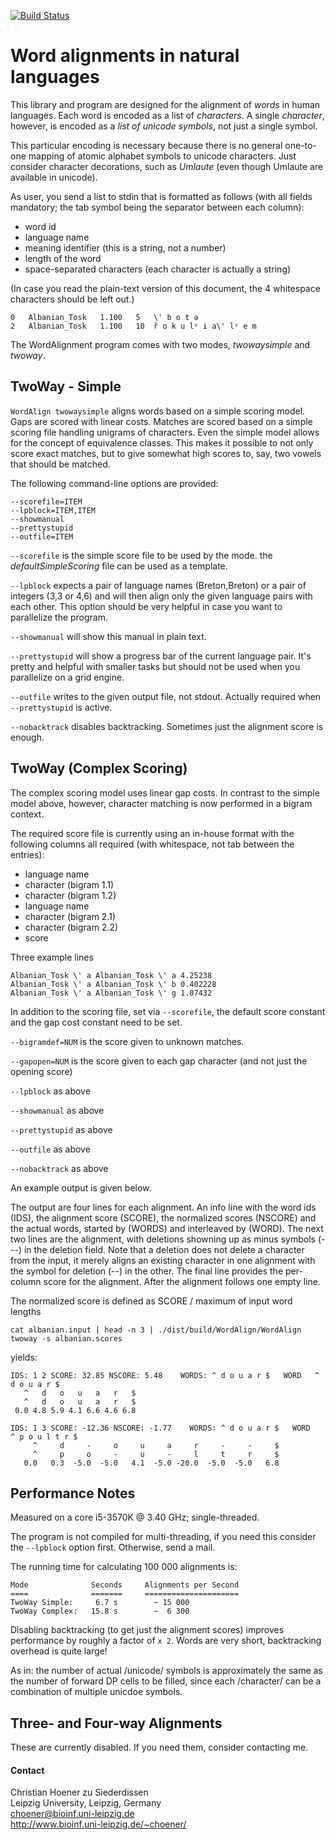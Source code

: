 [![Build Status](https://travis-ci.org/choener/WordAlignment.svg?branch=master)](https://travis-ci.org/choener/WordAlignment)

# Word alignments in natural languages

This library and program are designed for the alignment of *words* in human
languages. Each word is encoded as a list of *characters*. A single
*character*, however, is encoded as a *list of unicode symbols*, not just a
single symbol.

This particular encoding is necessary because there is no general one-to-one
mapping of atomic alphabet symbols to unicode characters. Just consider
character decorations, such as *Umlaute* (even though Umlaute are available in
unicode).

As user, you send a list to stdin that is formatted as follows (with all fields
mandatory; the tab symbol being the separator between each column):

* word id
* language name
* meaning identifier (this is a string, not a number)
* length of the word
* space-separated characters (each character is actually a string)

(In case you read the plain-text version of this document, the 4 whitespace
characters should be left out.)

    0	Albanian_Tosk	1.100	5	\' b o t ə
    2	Albanian_Tosk	1.100	10	r̃ o k u lʸ i a\' lʸ e m



The WordAlignment program comes with two modes, *twowaysimple* and *twoway*.

## TwoWay - Simple

```WordAlign twowaysimple``` aligns words based on a simple scoring model. Gaps
are scored with linear costs. Matches are scored based on a simple scoring file
handling unigrams of characters. Even the simple model allows for the concept
of equivalence classes. This makes it possible to not only score exact matches,
but to give somewhat high scores to, say, two vowels that should be matched.

The following command-line options are provided:

    --scorefile=ITEM
    --lpblock=ITEM,ITEM
    --showmanual
    --prettystupid
    --outfile=ITEM

```--scorefile``` is the simple score file to be used by the mode. the
*defaultSimpleScoring* file can be used as a template.

```--lpblock``` expects a pair of language names (Breton,Breton) or a pair of
integers (3,3 or 4,6) and will then align only the given language pairs with
each other. This option should be very helpful in case you want to parallelize
the program.

```--showmanual``` will show this manual in plain text.

```--prettystupid``` will show a progress bar of the current language pair.
It's pretty and helpful with smaller tasks but should not be used when you
parallelize on a grid engine.

```--outfile``` writes to the given output file, not stdout. Actually required
when ```--prettystupid``` is active.

```--nobacktrack``` disables backtracking. Sometimes just the alignment score
is enough.



## TwoWay (Complex Scoring)

The complex scoring model uses linear gap costs. In contrast to the simple
model above, however, character matching is now performed in a bigram context.

The required score file is currently using an in-house format with the
following columns all required (with whitespace, not tab between the entries):

* language name
* character (bigram 1.1)
* character (bigram 1.2)
* language name
* character (bigram 2.1)
* character (bigram 2.2)
* score

Three example lines

    Albanian_Tosk \' a Albanian_Tosk \' a 4.25238
    Albanian_Tosk \' a Albanian_Tosk \' b 0.402228
    Albanian_Tosk \' a Albanian_Tosk \' g 1.07432

In addition to the scoring file, set via ```--scorefile```, the default score
constant and the gap cost constant need to be set.

```--bigramdef=NUM``` is the score given to unknown matches.

```--gapopen=NUM``` is the score given to each gap character (and not just the
opening score)

```--lpblock``` as above

```--showmanual``` as above

```--prettystupid``` as above

```--outfile``` as above

```--nobacktrack``` as above

An example output is given below.

The output are four lines for each alignment. An info line with the word ids
(IDS), the alignment score (SCORE), the normalized scores (NSCORE) and the
actual words, started by (WORDS) and interleaved by (WORD). The next two lines
are the alignment, with deletions showning up as minus symbols (---) in the
deletion field. Note that a deletion does not delete a character from the
input, it merely aligns an existing character in one alignment with the symbol
for deletion (--) in the other. The final line provides the per-column score
for the alignment. After the alignment follows one empty line.

The normalized score is defined as SCORE / maximum of input word lengths

```cat albanian.input | head -n 3 | ./dist/build/WordAlign/WordAlign twoway -s albanian.scores```

yields:

    IDS: 1 2 SCORE: 32.85 NSCORE: 5.48    WORDS: ^ d o u a r $   WORD   ^ d o u a r $
       ^   d   o   u   a   r   $
       ^   d   o   u   a   r   $
     0.0 4.8 5.9 4.1 6.6 4.6 6.8
    
    IDS: 1 3 SCORE: -12.36 NSCORE: -1.77    WORDS: ^ d o u a r $   WORD   ^ p o u l t r $
         ^     d     -     o     u     a     r     -     -     $
         ^     p     o     -     u     -     l     t     r     $
       0.0   0.3  -5.0  -5.0   4.1  -5.0 -20.0  -5.0  -5.0   6.8



## Performance Notes

Measured on a core i5-3570K @ 3.40 GHz; single-threaded.

The program is not compiled for multi-threading, if you need this consider the
```--lpblock``` option first. Otherwise, send a mail.

The running time for calculating 100 000 alignments is:

    Mode              Seconds     Alignments per Second
    ====              =======     =====================
    TwoWay Simple:     6.7 s        ~ 15 000
    TwoWay Complex:   15.8 s        ~  6 300

Disabling backtracking (to get just the alignment scores) improves performance
by roughly a factor of ```x 2```. Words are very short, backtracking overhead
is quite large!

As in: the number of actual /unicode/ symbols is approximately the same as the
number of forward DP cells to be filled, since each /character/ can be a
combination of multiple unicdoe symbols.



## Three- and Four-way Alignments

These are currently disabled. If you need them, consider contacting me.



#### Contact

Christian Hoener zu Siederdissen  
Leipzig University, Leipzig, Germany  
choener@bioinf.uni-leipzig.de  
http://www.bioinf.uni-leipzig.de/~choener/  

